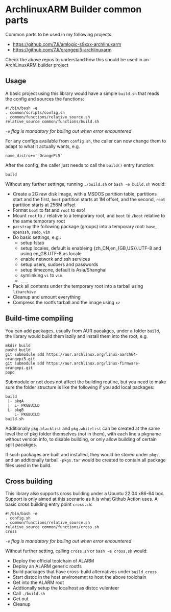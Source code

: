 # ArchlinuxARM Builder common parts
Common parts to be used in my following projects:
 - https://github.com/7Ji/amlogic-s9xxx-archlinuxarm
 - https://github.com/7Ji/orangepi5-archlinuxarm

Check the above repos to understand how this should be used in an ArchLinuxARM builder project

## Usage
A basic project using this library would have a simple `build.sh` that reads the config and sources the functions:
```
#!/bin/bash -e
. common/scripts/config.sh
. common/functions/relative_source.sh
relative_source common/functions/build.sh
```
_`-e` flag is mandatory for bailing out when error encountered_

For any configs available from `config.sh`, the caller can now change them to adapt to what it actually wants, e.g.
```
name_distro+='-OrangePi5'
``` 
After the config, the caller just needs to call the `build()` entry function:
```
build
```

Without any further settings, running `./build.sh` or `bash -e build.sh` would:
 - Create a 2G raw disk image, with a MSDOS partition table, partitions start and the first, `boot` partition starts at 1M offset, and the second, `root` partition starts at 256M offset
 - Format `boot` to fat and `root` to ext4
 - Mount `root` to `/` relative to a temporary root, and `boot` to `/boot` relative to the same temporary root
 - `pacstrap` the following package (groups) into a temporary root: `base`, `openssh`, `sudo`, `vim`
 - Do basic settings, e.g.:
   - setup fstab
   - setup locales, default is enableing {zh_CN,en_{GB,US}}.UTF-8 and using en_GB.UTF-8 as locale
   - enable network and ssh services
   - setup users, sudoers and passwords
   - setup timezone, default is Asia/Shanghai
   - symlinking `vi` to `vim`
   - ......
 - Pack all contents under the temporary root into a tarball using `libarchive`
 - Cleanup and umount everything
 - Compress the rootfs tarball and the image using `xz`

## Build-time compiling
You can add packages, usually from AUR pacakges, under a folder `build`, the library would build them lazily and install them into the root, e.g.
```
mkdir build
pushd build
git submodule add https://aur.archlinux.org/linux-aarch64-orangepi5.git
git submodule add https://aur.archlinux.org/linux-firmware-orangepi.git
popd
```
Submodule or not does not affect the building routine, but you need to make sure the folder structure is like the following if you add local packages:
```
build
 |- pkgA
 |  L- PKGBUILD
 L- pkgB
    L- PKGBUILD
build.sh
```
Additionally `pkg.blacklist` and `pkg.whitelist` can be created at the same level the of pkg folder themselves (not in them), with each line a pkgname without version info, to disable building, or only allow building of certain split pacakges. 

If such packages are built and installed, they would be stored under `pkgs`, and an addtionally tarball `-pkgs.tar` would be created to contain all package files used in the build.

## Cross building
This library also supports cross building under a Ubuntu 22.04 x86-64 box. Support is only aimed at this scenario as it is what Github Action uses. A basic cross building entry point `cross.sh`:
```
#!/bin/bash -e
. config.sh
. common/functions/relative_source.sh
relative_source common/functions/cross.sh
cross
```
_`-e` flag is mandatory for bailing out when error encountered_  

Without further setting, calling `cross.sh` or `bash -e cross.sh` would:
 - Deploy the official toolchain of ALARM
 - Deploy an ALARM generic rootfs
 - Build packages that have cross-build alternatives under `build_cross`
 - Start distcc in the host environemnt to host the above toolchain
 - Get into the ALARM root
 - Addtionally setup the localhost as distcc vulenteer
 - Call `./build.sh`
 - Get out
 - Cleanup